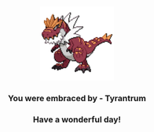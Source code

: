 <p align="center">
    <img src="https://raw.githubusercontent.com/PokeAPI/sprites/master/sprites/pokemon/697.png" width="150" height="150">
</p>
<h3 align="center">You were embraced by - <b>Tyrantrum</b></h3>
<h3 align="center">Have a wonderful day!</h3>
